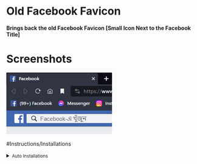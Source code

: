 # Old Facebook Favicon 

<strong>Brings back the old Facebook Favicon [Small Icon Next to the Facebook Title]</strong>

# Screenshots

<img src="https://raw.githubusercontent.com/2013Windows81/OldFBFavicon/main/preview.png"/>

#Instructions/Installations

<details>
<summary><small>Auto Installations</small></summary><p>

1. <strong>Install [Tampermonkey](https://www.tampermonkey.net/)</strong>

2. <strong>Open the [file](https://raw.githubusercontent.com/2013Windows81/OldFBFavicon/main/Old%20Facebook%20Favicon.user.js)
   
3. <strong>Click the raw, If tampermonkey Pop-up, click Install

4. done

<details>
<summary><small>Manual installation (New theme)</small></summary><p>

<strong>If tapermonkey Not Showing up after clicking the Raw, do this<strong>

1. <strong>Select [old Facebook Favicon](https://github.com/2013Windows81/OldFBFavicon/blob/main/Old%20Facebook%20Favicon.user.js) View the file and click the Raw button at the top of the file to view its source</strong>
   
3. <strong>Copy the Whole source code</strong>
   
5. <strong>Open Tampermonkey in your browser and click the Add Script tab (icon with a plus symbol)</strong>
   
7. <strong>Paste the source into the script window and hit save</strong>
   
9. <strong>Voila!</strong>
